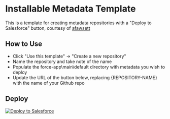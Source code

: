 # Installable Metadata Template
This is a template for creating metadata repositories with a "Deploy to Salesforce" button, courtesy of [afawsett](https://github.com/afawcett/githubsfdeploy)

## How to Use
- Click "Use this template" -> "Create a new repository"
- Name the repository and take note of the name
- Populate the force-app\main\default directory with metadata you wish to deploy
- Update the URL of the button below, replacing {REPOSITORY-NAME} with the name of your Github repo

## Deploy
<a href="https://githubsfdeploy.herokuapp.com?owner=EncludeLtd&repo={REPOSITORY-NAME}&ref=main">
  <img alt="Deploy to Salesforce"
       src="https://raw.githubusercontent.com/afawcett/githubsfdeploy/master/deploy.png">
</a>